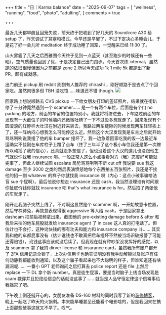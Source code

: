 +++
title = "日｜Karma balance"
date = "2025-09-07"
tags = [
    "wellness",
    "running",
    "food",
    "photo",
    "adulting",
]
comments = true

+++

最近几天都早醒且回笼失败，前天终于把收到了好几天的 Soundcore A30 给 setup 了，昨天调试了耳塞和模式。今早还是早醒了，不过下定决心多睡会儿，于是花了好一会儿听 meditation 终于成功睡了回笼，一觉醒来已经 11:30 了。

山火雾霾了几天之后西雅图今天终于见到一点蓝天（甚至跑步的时候还有一些晒），空气质量也回到了优，于是决定自己出门跑步。今天首次练 interval，虽然跑的依旧很慢但因为之前都是 zone 2 所以今天成功 1k 1 mile 5k 都跑出了新 PR，颇有成就感。

出门前还 pickup 刷 reddit 刷到有人推荐的 chirashi ，刚好顺路于是去点了个回家吃。虽然肉很多但 TBH 没吃饱……味道还不错 though.
![](https://media.douchi.space/douchi/media_attachments/files/115/166/983/764/207/910/original/e2589c4d59e95b83.png)

回家路上想说顺路去 CVS pickup 一下给女朋友打印的签证照片，结果就在街趴停了十分钟竟然遇到一个 scammer…… 是一个有两个车位，后面是有个门 no parking 的地方，前面的车留的位置特别小，我就将将挤进去，下车路过前面的车发现有一大截位子的时候脑内还微微吐槽了一下不过没多想就走了。回来发现有个圆滚滚的红脖样大壮汉在附近转来转去，我路过两车缝隙的时候发现两车轻轻挨上了，还一阵纳闷心想我怎么可能停这么近。然后这个大汉发现我是车主之后就开始骂骂咧咧说我撞了他的车 bumper 撞坏了。我一边急着回家吃我的饭一边最近车运确实不佳刚在车库柱子上蹭了点车（住了三年半了这个极小车位我还是第一次蹭所以动摇了我的信心），还真就没多想信了，但也没着这个大汉的道儿也没跟他生气就说你找我 insurance 呗。一般正常人这么小点事看对方（我）态度好可能就完事了，但此人继续试图 escalate 局势骂骂咧咧不断 cut off 我说要 sue 我这 damage 至少 3000 之类的然后表演愤怒地每个东西拍五百张照片，我还是不接他的招一副 whatever 的样子你就找我 insurance 呗（内心：这点小破事骗啥法盲 sue 个屁啊）。最后他说你想走 insurance 还是 cash，我当然没理谁有时间跟你扯皮价钱你就找 insurance 呗 that's what insurance is for。然后拍了两张他的车就走了。

刚开走我脑子突然上线了，不对啊这显然是个 scammer 啊，一开始故意卡位置，然后守株待兔，再故意表现得很 aggressive 等人给 cash。于是回家拿出 dashcam 把前后视频拿出来，截图他的 pre-existing damage before & after 和我后来拍的他车屁股就发给 insurance agent 了 in case 这人真的打电话了。但估计也不会打，这种讹快钱的哪有功夫和能力和 insurance company 斗…… 其实我和他的车都屁事没有（估计讹钱也不敢真把后车撞坏不然被当场识破报警了可能还得赔钱），讹钱这事应该就没后续了。但我现在就有种吵架没发挥好的感觉，以及 scammer 拿了我的 dirver license 和 insurance card，虽然我所有账户都开了 2FA 信用记录全锁了，上次办信用卡也确实证明没有我手动解锁以及账户有任何动静我都能收到通知，以及这个骗子看起来也不大聪明的样子，但谁知道还有啥漏洞呢…… 一番小 GPT 老师询问之后打算去 police report 还是 file 上然后 replace 一下 DL 拿个新 number。真是徒生屁事，要是当时脑子上线当场发现是 scam 戳穿并且拒绝给信息的话就没这事了…… 就当是人品守恒定律这个倒霉事给我挡灾了吧。

下午晚上倒还挺开心的，女朋友准备 DS-160 材料的同时我写了新的[装修博客](https://blog.douchi.space/360-panorama-time-capsule/?utm_source=daily)，晚上一起吃了昨天的火锅剩。本来能早睡甚至还能看个电影啥的，但是我回来在搞上面那些破事这就又不早了。叹气。